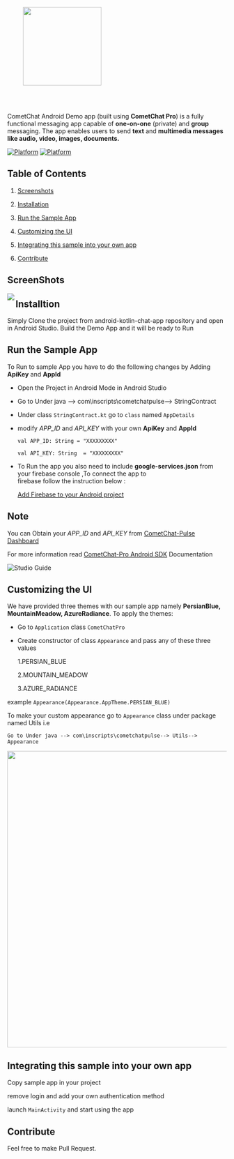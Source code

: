 <div style="width:100%">
<div style="width:100%">
	<div style="width:50%; display:inline-block">
		<p align="center">
		<img align="center" width="180" height="180" alt="" src="https://github.com/cometchat-pro/ios-swift-chat-app/blob/master/Screenshots/CometChat%20Logo.png">	
		</p>	
	</div>	
</div>
</br>
</br>
</div>

CometChat Android Demo app (built using **CometChat Pro**) is a fully functional messaging app capable of **one-on-one** (private) and **group** messaging. The app enables users to send **text** and **multimedia messages like audio, video, images, documents.**

[![Platform](https://img.shields.io/badge/Platform-Android-brightgreen.svg)](#)      [![Platform](https://img.shields.io/badge/Language-Kotlin-yellowgreen.svg)](#)

## Table of Contents

1. [Screenshots ](#screenshots)

2. [Installation ](#installtion)

3. [Run the Sample App ](#run-the-sample-app)

4. [Customizing the UI](#customizing-the-ui)

5. [Integrating this sample into your own app](#integrating-this-sample-into-your-own-app)

5. [Contribute](#contribute)



## ScreenShots

 <img align="left" src="https://github.com/cometchat-pro/android-kotlin-chat-app/blob/master/ScreenShot/screenshots.png">

## Installtion

   Simply Clone the project from android-kotlin-chat-app repository and open in Android Studio.
   Build the Demo App and it will be ready to Run




## Run the Sample App



   To Run to sample App you have to do the following changes by Adding **ApiKey** and **AppId**

   - Open the Project in Android Mode in Android Studio

   - Go to Under java --> com\inscripts\cometchatpulse--> StringContract

   - Under class `StringContract.kt`  go to `class` named `AppDetails`

  -  modify *APP_ID* and *API_KEY* with your own **ApiKey** and **AppId**

       `val APP_ID: String = "XXXXXXXXX"`

       `val API_KEY: String  = "XXXXXXXXX"`
       
  - To Run the app you also need to include **google-services.json** from your firebase console ,To connect the app to     
    firebase follow the instruction below :
     
      [Add Firebase to your Android project](https://firebase.google.com/docs/android/setup)

## Note

   You can Obtain your  *APP_ID* and *API_KEY* from [CometChat-Pulse Dashboard](https://app.cometchat.com/)

   For more information read [CometChat-Pro Android SDK](https://prodocs.cometchat.com/docs/android-quick-start) Documentation




  ![Studio Guide](https://github.com/cometchat-pro/android-kotlin-chat-app/blob/master/ScreenShot/guide.png)

 ## Customizing the UI

 We have provided three themes with our sample app namely **PersianBlue, MountainMeadow, AzureRadiance**. To apply the themes:

   - Go to  `Application` class `CometChatPro`

   - Create constructor of  class `Appearance` and pass any of these three values

      1.PERSIAN_BLUE

      2.MOUNTAIN_MEADOW

      3.AZURE_RADIANCE

   example `Appearance(Appearance.AppTheme.PERSIAN_BLUE)`

 To make your custom appearance go to `Appearance` class under package named Utils i.e

    Go to Under java --> com\inscripts\cometchatpulse--> Utils--> Appearance

   <p align="center">
 <img align="center" width="708.5" height="680" src="https://github.com/cometchat-pro/android-kotlin-chat-app/blob/master/ScreenShot/gib.gif">
</p>


## Integrating this sample into your own app
  Copy sample app in your project

  remove login and add your own authentication method

  launch `MainActivity` and start using the app

## Contribute


 Feel free to make Pull Request.
   
